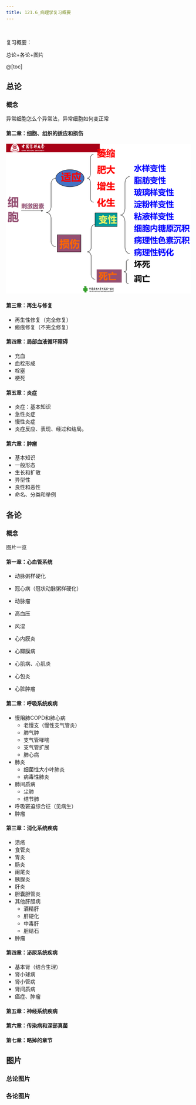 ```yaml
---
title: 121.6_病理学复习概要
---
```


<br/>

复习概要：

总论+各论+图片

@[toc]

## 总论

### 概念

异常细胞怎么个异常法，异常细胞如何变正常

#### 第二章：细胞、组织的适应和损伤

![](/img/image-20211102155728292.png)

#### 第三章：再生与修复

- 再生性修复（完全修复）
- 瘢痕修复（不完全修复）

#### 第四章：局部血液循环障碍

- 充血
- 血栓形成
- 栓塞
- 梗死

#### 第五章：炎症

- 炎症：基本知识
- 急性炎症
- 慢性炎症
- 炎症反应、表现、经过和结局。

#### 第六章：肿瘤

- 基本知识
- 一般形态
- 生长和扩散
- 异型性
- 良性和恶性
- 命名、分类和举例

## 各论

### 概念

图片一览

#### 第一章：心血管系统

- 动脉粥样硬化

- 冠心病（冠状动脉粥样硬化）

- 动脉瘤

  

- 高血压

- 风湿

  

- 心内膜炎

- 心瓣膜病

- 心肌病、心肌炎

- 心包炎

- 心脏肿瘤

#### 第二章：呼吸系统疾病

- 慢阻肺COPD和肺心病
  - 老慢支（慢性支气管炎）
  - 肺气肿
  - 支气管哮喘
  - 支气管扩展
  - 肺心病
- 肺炎
  - 细菌性大小叶肺炎
  - 病毒性肺炎
- 肺间质病
  - 尘肺
  - 结节肺
- 呼吸窘迫综合征（见病生）
- 肿瘤

#### 第三章：消化系统疾病

- 溃疡
- 食管炎
- 胃炎
- 肠炎
- 阑尾炎
- 胰腺炎
- 肝炎
- 胆囊胆管炎
- 其他肝胆病
  - 酒精肝
  - 肝硬化
  - 中毒肝
  - 胆结石
- 肿瘤

#### 第四章：泌尿系统疾病

- 基本肾（结合生理）
- 肾小球病
- 肾小管病
- 肾间质病
- 癌症、肿瘤

#### 第五章：神经系统疾病

#### 第六章：传染病和深部真菌

#### 第七章：略掉的章节

## 图片

### 总论图片



### 各论图片

